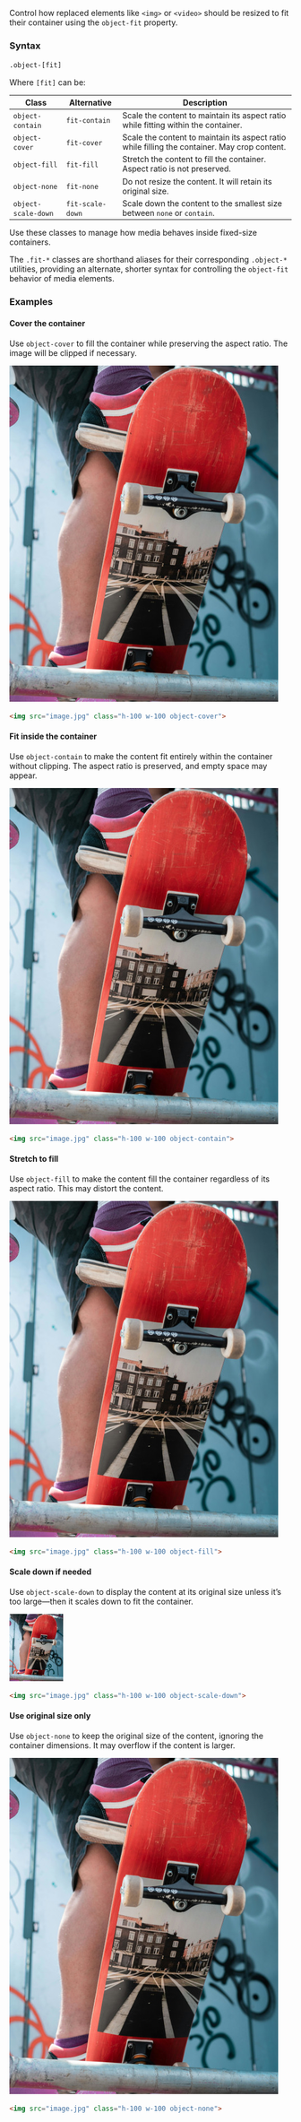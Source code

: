 Control how replaced elements like `<img>` or `<video>` should be resized to fit their container using the `object-fit` property.

### Syntax

```html
.object-[fit]
```

Where `[fit]` can be:

| Class| Alternative                | Description                                                                                   |
| --------------------| -------------------- | --------------------------------------------------------------------------------------------- |
| `object-contain` | `fit-contain`    | Scale the content to maintain its aspect ratio while fitting within the container.            |
| `object-cover` | `fit-cover`      | Scale the content to maintain its aspect ratio while filling the container. May crop content. |
| `object-fill` | `fit-fill`       | Stretch the content to fill the container. Aspect ratio is not preserved.                     |
| `object-none` | `fit-none`       | Do not resize the content. It will retain its original size.                                  |
| `object-scale-down`| `fit-scale-down` | Scale down the content to the smallest size between `none` or `contain`.                      |


Use these classes to manage how media behaves inside fixed-size containers.

The `.fit-*` classes are shorthand aliases for their corresponding `.object-*` utilities, providing an alternate, shorter syntax for controlling the `object-fit` behavior of media elements.


### Examples


#### Cover the container

Use `object-cover` to fill the container while preserving the aspect ratio. The image will be clipped if necessary.

<div  class="overflow-hidden w-256px dark:hatching-grey-900 light:hatching-grey-200 border dark:border-grey-900 light:border-grey-200 rounded ratio-16x9 mr-auto"><img src="/images/skateboard.jpg" class="h-100 w-100 object-cover"></div>

```html
<img src="image.jpg" class="h-100 w-100 object-cover">
```




#### Fit inside the container
Use `object-contain` to make the content fit entirely within the container without clipping. The aspect ratio is preserved, and empty space may appear.

<div  class="overflow-hidden w-256px dark:hatching-grey-900 light:hatching-grey-200 border dark:border-grey-900 light:border-grey-200 rounded ratio-16x9 mr-auto"><img src="/images/skateboard.jpg" class="h-100 w-100 object-contain"></div>

```html
<img src="image.jpg" class="h-100 w-100 object-contain">
```


#### Stretch to fill
Use `object-fill` to make the content fill the container regardless of its aspect ratio. This may distort the content.


<div  class="overflow-hidden w-256px dark:hatching-grey-900 light:hatching-grey-200 border dark:border-grey-900 light:border-grey-200 rounded ratio-16x9 mr-auto"><img src="/images/skateboard.jpg" class="h-100 w-100 object-fill"></div>

```html
<img src="image.jpg" class="h-100 w-100 object-fill">
```



#### Scale down if needed
Use `object-scale-down` to display the content at its original size unless it’s too large—then it scales down to fit the container.


<div  class="overflow-hidden w-256px dark:hatching-grey-900 light:hatching-grey-200 border dark:border-grey-900 light:border-grey-200 rounded ratio-16x9 mr-auto"><img src="/images/skateboard-small.jpg" class="h-100 w-100 object-scale-down"></div>


```html
<img src="image.jpg" class="h-100 w-100 object-scale-down">
```



#### Use original size only

Use `object-none` to keep the original size of the content, ignoring the container dimensions. It may overflow if the content is larger.


<div  class="overflow-hidden w-256px dark:hatching-grey-900 light:hatching-grey-200 border dark:border-grey-900 light:border-grey-200 rounded ratio-16x9 mr-auto"><img src="/images/skateboard.jpg" class="h-100 w-100 object-none"></div>


```html
<img src="image.jpg" class="h-100 w-100 object-none">
```